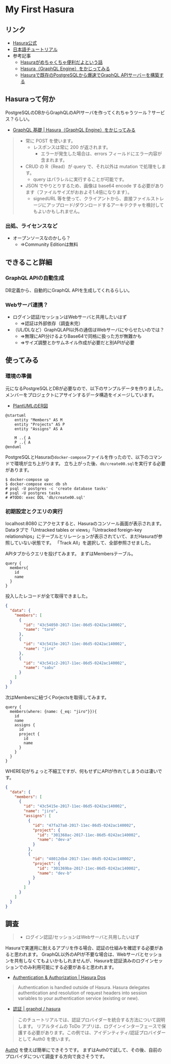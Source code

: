 My First Hasura
===============

リンク
------

* [Hasura公式](https://hasura.io/)
* [日本語チュートリアル](https://hasura.io/learn/ja/graphql/hasura/introduction/)
* 参考記事
  * [Hasuraがめちゃくちゃ便利だよという話](https://qiita.com/maaz118/items/9e198ea91ad8fc624491)
  * [Hasura（GraphQL Engine）をかじってみる](https://qiita.com/piggydev/items/cc29dfe52570d4e6ba63)
  * [Hasuraで既存のPostgreSQLから爆速でGraphQL APIサーバーを構築する](https://qiita.com/ryo2132/items/999f7e6c8958a52d52d6)


Hasuraって何か
--------------

PostgreSQLのDBからGraphQLのAPIサーバを作ってくれちゃうツール？サービス？らしい。

* [GraphQL 基礎 \| Hasura（GraphQL Engine）をかじってみる](https://qiita.com/piggydev/items/cc29dfe52570d4e6ba63#graphql-%E5%9F%BA%E7%A4%8E)

> * 常に POST を使います。
>   * レスポンスは常に 200 が返されます。
>     * エラーが発生した場合は、errors フィールドにエラー内容が含まれます。
> * CRUD の R（Read）が query で、それ以外は mutation で処理をします。
>   * query はパラレルに実行することが可能です。
> * JSON でやりとりするため、画像は base64 encode する必要があります（ファイルサイズがおおよそ1.4倍になります）。
>   * signedURL 等を使って、クライアントから、直接ファイルストレージにアップロード/ダウンロードするアーキテクチャを検討してもよいかもしれません。


### 出処、ライセンスなど

* オープンソースなのかしら？
  * ⇒Community Editionは無料

できること詳細
--------------

### GraphQL APIの自動生成

DB定義から、自動的にGraphQL APIを生成してくれるらしい。

### Webサーバ連携？

* ログイン認証/セッションはWebサーバと共用したいはず
  * ⇒認証は外部依存（調査未完）
* （UL/DLなど）GraphQLAPI以外の通信はWebサーバにやらせたいのでは？
  * ⇒無理にAPI分けるよりBase64で同格に扱った方が無難かも
  * ⇒サイズ調整とかサムネイル作成が必要だと別APIが必要


使ってみる
----------

### 環境の準備

元になるPostgreSQLとDBが必要なので、以下のサンプルデータを作りました。
メンバーをプロジェクトにアサインするデータ構造をイメージしています。

* [PlantUMLのER図](http://www.plantuml.com/plantuml/png/SoWkIImgAStDuL80WjIyaioIIWKbtzJSfDIYOYK5ns05NnIPWAByhDJa4eXK08gKOt5nPdeUHCQH2opbgw2dLmtaWDW1KBP3QbuAq3u0)

```
@startuml
    entity "Members" AS M
    entity "Projects" AS P
    entity "Assigns" AS A

    M ..{ A
    P ..{ A
@enduml
```

PostgreSQLとHasuraの`docker-compose`ファイルを作ったので、以下のコマンドで環境が立ち上がります。
立ち上がった後、`db/create00.sql`を実行する必要があります。
```
$ docker-compose up
$ docker-compose exec db sh
# psql -U postgres -c 'create database tasks'
# psql -U postgres tasks
# #TODO: exec DDL 'db/create00.sql'
```

### 初期設定とクエリの実行

localhost:8080 にアクセスすると、Hasuraのコンソール画面が表示されます。
Dataタブで「Untracked tables or views」「Untracked foreign-key relationships」にテーブルとリレーションが表示されていて、まだHasuraが参照していない状態です。
「Track All」を選択して、全部参照させました。

APIタブからクエリを投げてみます。
まずはMembersテーブル。
```
query {
  members{
    id
    name
  }
}
```

投入したレコードが全て取得できました。
```json
{
  "data": {
    "members": [
      {
        "id": "43c54050-2017-11ec-86d5-0242ac140002",
        "name": "taro"
      },
      {
        "id": "43c5415e-2017-11ec-86d5-0242ac140002",
        "name": "jiro"
      },
      {
        "id": "43c541c2-2017-11ec-86d5-0242ac140002",
        "name": "sabu"
      }
    ]
  }
}
```

次はMembersに紐づくPorjectsを取得してみます。
```
query {
  members(where: {name: {_eq: "jiro"}}){
    id
    name
    assigns {
      id
      project {
        id
        name
      }
    }
  }
}
```

WHERE句がちょっと不細工ですが、何もせずにAPIが作れてしまうのは凄いです。
```json
{
  "data": {
    "members": [
      {
        "id": "43c5415e-2017-11ec-86d5-0242ac140002",
        "name": "jiro",
        "assigns": [
          {
            "id": "47fa27a8-2017-11ec-86d5-0242ac140002",
            "project": {
              "id": "301368ac-2017-11ec-86d5-0242ac140002",
              "name": "dev-a"
            }
          },
          {
            "id": "48012db4-2017-11ec-86d5-0242ac140002",
            "project": {
              "id": "301369ba-2017-11ec-86d5-0242ac140002",
              "name": "dev-b"
            }
          }
        ]
      }
    ]
  }
}
```

調査
----

> * ログイン認証/セッションはWebサーバと共用したいはず

Hasuraで実運用に耐えるアプリを作る場合、認証の仕組みを確認する必要があると思われます。
GraphQL以外のAPIが不要な場合は、Webサーバとセッションを共有しなくてもよいかもしれませんが、Hasuraを認証済みのログインセッションでのみ利用可能にする必要があると思われます。


* [Authentication & Authorization \| Hasura Dos](https://hasura.io/docs/latest/graphql/core/auth/index.html)

> Authentication is handled outside of Hasura. Hasura delegates authentication and resolution of request headers into session variables to your authentication service (existing or new).

* [認証 \| graphql / hasura](https://hasura.io/learn/ja/graphql/hasura/authentication/)

> このチュートリアルでは、認証プロバイダーを統合する方法について説明します。
> リアルタイムの ToDo アプリは、ログインインターフェースで保護する必要があります。この例では、アイデンティティ/認証プロバイダーとして Auth0 を使います。

[Auth0](https://auth0.com/jp) を使えば簡単にできそうです。
まずはAuth0で試して、その後、自前のプロバイダについて調査する方向で良さそうです。
